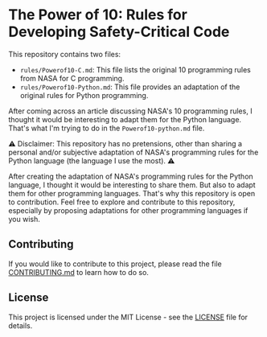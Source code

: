 # The Power of 10: Rules for Developing Safety-Critical Code

This repository contains two files:

- `rules/Powerof10-C.md`: This file lists the original 10 programming rules from NASA for C programming.
- `rules/Powerof10-Python.md`: This file provides an adaptation of the original rules for Python programming.

After coming across an article discussing NASA's 10 programming rules, I thought it would be interesting to adapt them for the Python language. That's what I'm trying to do in the `Powerof10-python.md` file.

:warning: Disclaimer: This repository has no pretensions, other than sharing a personal and/or subjective adaptation of NASA's programming rules for the Python language (the language I use the most). :warning:

After creating the adaptation of NASA's programming rules for the Python language, I thought it would be interesting to share them. But also to adapt them for other programming languages. That's why this repository is open to contribution. Feel free to explore and contribute to this repository, especially by proposing adaptations for other programming languages if you wish.

## Contributing

If you would like to contribute to this project, please read the file [CONTRIBUTING.md](CONTRIBUTING.md) to learn how to do so.

## License

This project is licensed under the MIT License - see the [LICENSE](LICENSE) file for details.

